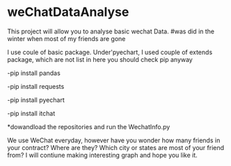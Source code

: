 # weChatDataAnalyse
This project will allow you to analyse basic wechat  Data.      #was did in the winter when most of my friends are gone

I use coule of basic package. Under'pyechart, I used couple of extends package, which are not list in here you should check pip anyway

-pip install pandas 

-pip install requests

-pip install pyechart

-pip install itchat


*dowandload the repositories and run the WechatInfo.py


We use WeChat everyday, however have you wonder how many friends in your contract? Where are they? Which city or states are most of your friend from?
I will contiune making interesting graph and hope you like it.
